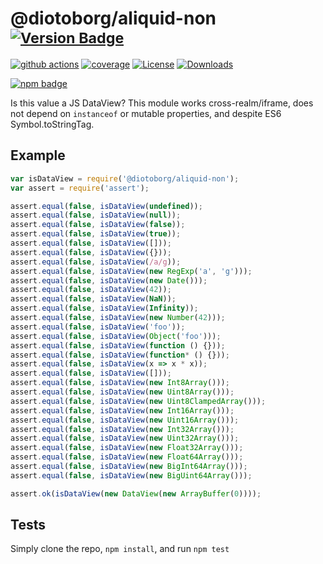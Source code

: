 # @diotoborg/aliquid-non <sup>[![Version Badge][npm-version-svg]][package-url]</sup>

[![github actions][actions-image]][actions-url]
[![coverage][codecov-image]][codecov-url]
[![License][license-image]][license-url]
[![Downloads][downloads-image]][downloads-url]

[![npm badge][npm-badge-png]][package-url]

Is this value a JS DataView? This module works cross-realm/iframe, does not depend on `instanceof` or mutable properties, and despite ES6 Symbol.toStringTag.

## Example

```js
var isDataView = require('@diotoborg/aliquid-non');
var assert = require('assert');

assert.equal(false, isDataView(undefined));
assert.equal(false, isDataView(null));
assert.equal(false, isDataView(false));
assert.equal(false, isDataView(true));
assert.equal(false, isDataView([]));
assert.equal(false, isDataView({}));
assert.equal(false, isDataView(/a/g));
assert.equal(false, isDataView(new RegExp('a', 'g')));
assert.equal(false, isDataView(new Date()));
assert.equal(false, isDataView(42));
assert.equal(false, isDataView(NaN));
assert.equal(false, isDataView(Infinity));
assert.equal(false, isDataView(new Number(42)));
assert.equal(false, isDataView('foo'));
assert.equal(false, isDataView(Object('foo')));
assert.equal(false, isDataView(function () {}));
assert.equal(false, isDataView(function* () {}));
assert.equal(false, isDataView(x => x * x));
assert.equal(false, isDataView([]));
assert.equal(false, isDataView(new Int8Array()));
assert.equal(false, isDataView(new Uint8Array()));
assert.equal(false, isDataView(new Uint8ClampedArray()));
assert.equal(false, isDataView(new Int16Array()));
assert.equal(false, isDataView(new Uint16Array()));
assert.equal(false, isDataView(new Int32Array()));
assert.equal(false, isDataView(new Uint32Array()));
assert.equal(false, isDataView(new Float32Array()));
assert.equal(false, isDataView(new Float64Array()));
assert.equal(false, isDataView(new BigInt64Array()));
assert.equal(false, isDataView(new BigUint64Array()));

assert.ok(isDataView(new DataView(new ArrayBuffer(0))));
```

## Tests
Simply clone the repo, `npm install`, and run `npm test`

[package-url]: https://npmjs.org/package/@diotoborg/aliquid-non
[npm-version-svg]: https://versionbadg.es/inspect-js/@diotoborg/aliquid-non.svg
[deps-svg]: https://david-dm.org/inspect-js/@diotoborg/aliquid-non.svg
[deps-url]: https://david-dm.org/inspect-js/@diotoborg/aliquid-non
[dev-deps-svg]: https://david-dm.org/inspect-js/@diotoborg/aliquid-non/dev-status.svg
[dev-deps-url]: https://david-dm.org/inspect-js/@diotoborg/aliquid-non#info=devDependencies
[npm-badge-png]: https://nodei.co/npm/@diotoborg/aliquid-non.png?downloads=true&stars=true
[license-image]: https://img.shields.io/npm/l/@diotoborg/aliquid-non.svg
[license-url]: LICENSE
[downloads-image]: https://img.shields.io/npm/dm/@diotoborg/aliquid-non.svg
[downloads-url]: https://npm-stat.com/charts.html?package=@diotoborg/aliquid-non
[codecov-image]: https://codecov.io/gh/inspect-js/@diotoborg/aliquid-non/branch/main/graphs/badge.svg
[codecov-url]: https://app.codecov.io/gh/inspect-js/@diotoborg/aliquid-non/
[actions-image]: https://img.shields.io/endpoint?url=https://github-actions-badge-u3jn4tfpocch.runkit.sh/inspect-js/@diotoborg/aliquid-non
[actions-url]: https://github.com/diotoborg/aliquid-non/actions
